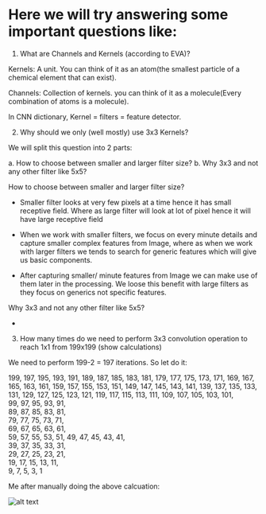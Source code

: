 # Here we will try answering some important questions like:

1. What are Channels and Kernels (according to EVA)?

Kernels: A unit. You can think of it as an atom(the smallest particle of a chemical element that can exist). 

Channels: Collection of kernels. you can think of it as a molecule(Every combination of atoms is a molecule).

In CNN dictionary, Kernel = filters = feature detector.

2. Why should we only (well mostly) use 3x3 Kernels?

We will split this question into 2 parts:

a. How to choose between smaller and larger filter size?
b. Why 3x3 and not any other filter like 5x5?

How to choose between smaller and larger filter size?

* Smaller filter looks at very few pixels at a time hence it has small receptive field. Where as large filter will look at lot of pixel hence it will have large receptive field

* When we work with smaller filters, we focus on every minute details and capture smaller complex features from Image, where as when we work with larger filters we tends to search for generic features which will give us basic components.

* After capturing smaller/ minute features from Image we can make use of them later in the processing. We loose this benefit with large filters as they focus on generics not specific features.

Why 3x3 and not any other filter like 5x5?

* 

3. How many times do we need to perform 3x3 convolution operation to reach 1x1 from 199x199 (show calculations)

We need to perform 199-2 = 197 iterations. So let do it:

199, 197, 195, 193, 191, 
189, 187, 185, 183, 181, 
179, 177, 175, 173, 171, 
169, 167, 165, 163, 161, 
159, 157, 155, 153, 151, 
149, 147, 145, 143, 141, 
139, 137, 135, 133, 131, 
129, 127, 125, 123, 121, 
119, 117, 115, 113, 111, 
109, 107, 105, 103, 101,  
 99,  97,  95,  93,  91,  
 89,  87,  85,  83,  81,  
 79,  77,  75,  73,  71,  
 69,  67,  65,  63,  61,  
 59,  57,  55,  53,  51, 
 49,  47,  45,  43,  41,  
 39,  37,  35,  33,  31,  
 29,  27,  25,  23,  21,  
 19,  17,  15,  13,  11,   
 9,   7,   5,   3,   1
 


Me after manually doing the above calcuation:


 
![alt text](https://media.giphy.com/media/FoH28ucxZFJZu/giphy.gif)
